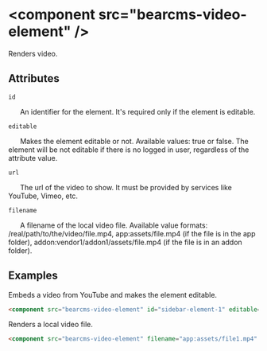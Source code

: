 # &lt;component src="bearcms-video-element" /&gt;

Renders video.

## Attributes

`id`

&nbsp;&nbsp;&nbsp;&nbsp;&nbsp;&nbsp;An identifier for the element. It's required only if the element is editable.

`editable`

&nbsp;&nbsp;&nbsp;&nbsp;&nbsp;&nbsp;Makes the element editable or not. Available values: true or false. The element will be not editable if there is no logged in user, regardless of the attribute value.

`url`

&nbsp;&nbsp;&nbsp;&nbsp;&nbsp;&nbsp;The url of the video to show. It must be provided by services like YouTube, Vimeo, etc.

`filename`

&nbsp;&nbsp;&nbsp;&nbsp;&nbsp;&nbsp;A filename of the local video file. Available value formats: /real/path/to/the/video/file.mp4, app:assets/file.mp4 (if the file is in the app folder), addon:vendor1/addon1/assets/file.mp4 (if the file is in an addon folder).

## Examples

Embeds a video from YouTube and makes the element editable.

```html
<component src="bearcms-video-element" id="sidebar-element-1" editable="true" url="https://www.youtube.com/watch?v=Pwe-pA6TaZk" />
```

Renders a local video file.

```html
<component src="bearcms-video-element" filename="app:assets/file1.mp4" />
```